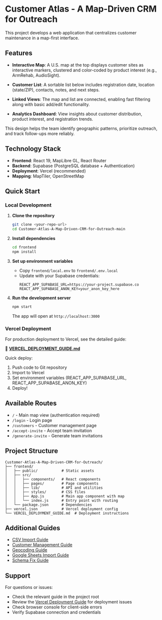 # Customer Atlas - A Map-Driven CRM for Outreach

This project develops a web application that centralizes customer maintenance in a map-first interface.

## Features

- **Interactive Map**: A U.S. map at the top displays customer sites as interactive markers, clustered and color-coded by product interest (e.g., ArmRehab, AudioSight).

- **Customer List**: A sortable list below includes registration date, location (state/ZIP), contacts, notes, and next steps.

- **Linked Views**: The map and list are connected, enabling fast filtering along with basic add/edit functionality.

- **Analytics Dashboard**: View insights about customer distribution, product interest, and registration trends.

This design helps the team identify geographic patterns, prioritize outreach, and track follow-ups more reliably.

## Technology Stack

- **Frontend**: React 19, MapLibre GL, React Router
- **Backend**: Supabase (PostgreSQL database + Authentication)
- **Deployment**: Vercel (recommended)
- **Mapping**: MapTiler, OpenStreetMap

## Quick Start

### Local Development

1. **Clone the repository**
   ```bash
   git clone <your-repo-url>
   cd Customer-Atlas-A-Map-Driven-CRM-for-Outreach-main
   ```

2. **Install dependencies**
   ```bash
   cd frontend
   npm install
   ```

3. **Set up environment variables**
   - Copy `frontend/local.env` to `frontend/.env.local`
   - Update with your Supabase credentials:
     ```env
     REACT_APP_SUPABASE_URL=https://your-project.supabase.co
     REACT_APP_SUPABASE_ANON_KEY=your_anon_key_here
     ```

4. **Run the development server**
   ```bash
   npm start
   ```
   
   The app will open at `http://localhost:3000`

### Vercel Deployment

For production deployment to Vercel, see the detailed guide:

📖 **[VERCEL_DEPLOYMENT_GUIDE.md](./VERCEL_DEPLOYMENT_GUIDE.md)**

Quick deploy:
1. Push code to Git repository
2. Import to Vercel
3. Set environment variables (REACT_APP_SUPABASE_URL, REACT_APP_SUPABASE_ANON_KEY)
4. Deploy!

## Available Routes

- `/` - Main map view (authentication required)
- `/login` - Login page
- `/customers` - Customer management page
- `/accept-invite` - Accept team invitation
- `/generate-invite` - Generate team invitations

## Project Structure

```
Customer-Atlas-A-Map-Driven-CRM-for-Outreach/
├── frontend/
│   ├── public/           # Static assets
│   ├── src/
│   │   ├── components/   # React components
│   │   ├── pages/        # Page components
│   │   ├── lib/          # API and utilities
│   │   ├── styles/       # CSS files
│   │   ├── App.js        # Main app component with map
│   │   └── index.js      # Entry point with routing
│   └── package.json      # Dependencies
├── vercel.json           # Vercel deployment config
└── VERCEL_DEPLOYMENT_GUIDE.md  # Deployment instructions

```

## Additional Guides

- [CSV Import Guide](./CSV_IMPORT_GUIDE.md)
- [Customer Management Guide](./CUSTOMER_MANAGEMENT_GUIDE.md)
- [Geocoding Guide](./GEOCODING_GUIDE.md)
- [Google Sheets Import Guide](./GOOGLE_SHEETS_IMPORT_GUIDE.md)
- [Schema Fix Guide](./SCHEMA_FIX_GUIDE.md)

## Support

For questions or issues:
- Check the relevant guide in the project root
- Review the [Vercel Deployment Guide](./VERCEL_DEPLOYMENT_GUIDE.md) for deployment issues
- Check browser console for client-side errors
- Verify Supabase connection and credentials